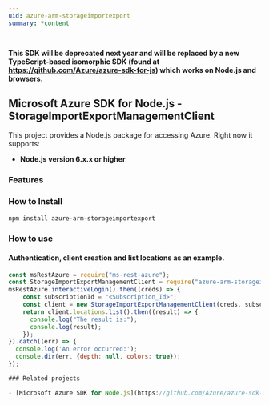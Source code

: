 ```yaml
---
uid: azure-arm-storageimportexport
summary: *content

---
```

**This SDK will be deprecated next year and will be replaced by a new TypeScript-based isomorphic SDK (found at https://github.com/Azure/azure-sdk-for-js) which works on Node.js and browsers.**
## Microsoft Azure SDK for Node.js - StorageImportExportManagementClient
This project provides a Node.js package for accessing Azure. Right now it supports:
- **Node.js version 6.x.x or higher**

### Features


### How to Install

```bash
npm install azure-arm-storageimportexport
```

### How to use

#### Authentication, client creation and list locations as an example.

```javascript
const msRestAzure = require("ms-rest-azure");
const StorageImportExportManagementClient = require("azure-arm-storageimportexport");
msRestAzure.interactiveLogin().then((creds) => {
    const subscriptionId = "<Subscription_Id>";
    const client = new StorageImportExportManagementClient(creds, subscriptionId);
    return client.locations.list().then((result) => {
      console.log("The result is:");
      console.log(result);
    });
}).catch((err) => {
  console.log('An error occurred:');
  console.dir(err, {depth: null, colors: true});
});

### Related projects

- [Microsoft Azure SDK for Node.js](https://github.com/Azure/azure-sdk-for-node)
